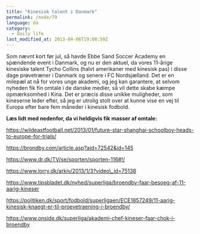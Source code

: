 ```yaml
---
title: "Kinesisk talent i Danmark"
permalink: /node/79
language: da
category:
  - Daily life
last_modified_at: 2013-04-06T19:08:59Z
---
```


Som nævnt kort før jul, så havde Ebbe Sand Soccer Academy en spændende event i Danmark, og nu er den aktuel, da vores 11-årige kinesiske talent Tycho Collins (halvt amerikaner med kinesisk pas) i disse dage prøvetræner i Danmark og senere i FC Nordsjælland. Det er en milepæl at nå for vores unge akademi, og jeg kan garantere, at selvom nyheden fik fin omtale i de danske medier, så vil dette skabe kæmpe opmærksomhed i Kina. Det er præcis disse unikke muligheder, som kineserne leder efter, så jeg er utrolig stolt over at kunne vise en vej til Europa efter bare fem måneder i kinesisk fodbold.



**Læs lidt med nedenfor, da vi heldigvis fik masser af omtale:**



https://wildeastfootball.net/2013/01/future-star-shanghai-schoolboy-heads-to-europe-for-trials/



https://brondby.com/article.asp?aid=72542&id=145



https://www.dr.dk/TV/se/sporten/sporten-116#!/



https://www.lorry.dk/arkiv/2013/1/3?video\_id=75138



https://www.tipsbladet.dk/nyhed/superliga/broendby-faar-besoeg-af-11-aarig-kineser



https://politiken.dk/sport/fodbold/superligaen/ECE1857249/11-aarig-kinesisk-knaegt-er-til-proevetraening-i-broendby/



https://www.onside.dk/superliga/akademi-chef-kineser-faar-chok-i-broendby
